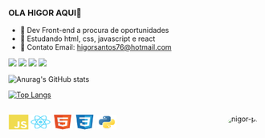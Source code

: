 ### OLA HIGOR AQUI👋



- 🔭 Dev Front-end a procura de  oportunidades
- 🌱 Estudando html, css, javascript e react 
- 💬 Contato Email: higorsantos76@hotmail.com 


<div> 

  <a href="https://www.instagram.com/higor_nerees/)" target="_blank"><img src="https://img.shields.io/badge/-Instagram-%23E4405F?style=for-the-badge&logo=instagram&logoColor=white" target="_blank"></a>
 <a href="https://discordgg/wagxzStdcR" target="_blank"><img src="https://img.shields.io/badge/Discord-7289DA?style=for-the-badge&logo=discord&logoColor=white" target="_blank"></a> 
  <a href = "higorsantos76@hotmail.com"><img src="https://img.shields.io/badge/-Gmail-%23333?style=for-the-badge&logo=gmail&logoColor=white" target="_blank"></a>
  <a href="https://www.linkedin.com/in/higor-neres-84b334226/" target="_blank"><img src="https://img.shields.io/badge/-LinkedIn-%230077B5?style=for-the-badge&logo=linkedin&logoColor=white" target="_blank"></a> 
  
</div>

![Anurag's GitHub stats](https://github-readme-stats.vercel.app/api?username=higorsantos76&show_icons=true)

[![Top Langs](https://github-readme-stats.vercel.app/api/top-langs/?username=higorsantos76&hide_progress=true)](https://github.com/higorsantos76/github-readme-stats)


<div style="display: inline_block"><br>
  <img align="center" alt="higor-Js" height="30" width="40" src="https://raw.githubusercontent.com/devicons/devicon/master/icons/javascript/javascript-plain.svg">
  <img align="center" alt="higor-React" height="30" width="40" src="https://raw.githubusercontent.com/devicons/devicon/master/icons/react/react-original.svg">
  <img align="center" alt="higor-HTML" height="30" width="40" src="https://raw.githubusercontent.com/devicons/devicon/master/icons/html5/html5-original.svg">
  <img align="center" alt="higor-CSS" height="30" width="40" src="https://raw.githubusercontent.com/devicons/devicon/master/icons/css3/css3-original.svg">
  <img align="center" alt="higor-Python" height="30" width="40" src="https://raw.githubusercontent.com/devicons/devicon/master/icons/python/python-original.svg">

  <img align="right" alt="higor-pic" height="150" style="border-radius:50px;" src="https://i.pinimg.com/originals/b5/32/67/b53267023f6490aa188a22b9eae92045.jpg">
</div>




